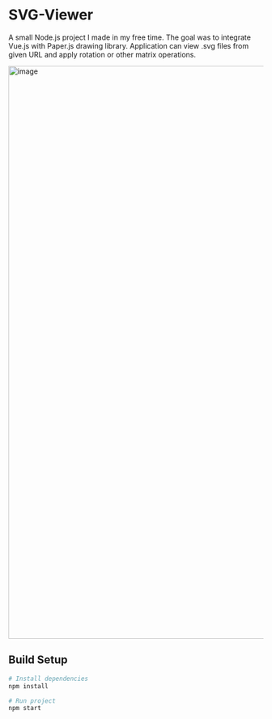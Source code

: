 # SVG-Viewer

A small Node.js project I made in my free time. The goal was to integrate Vue.js with Paper.js drawing library. Application can view .svg files from given URL and apply rotation or other matrix operations.

<img width="1132" alt="image" src="https://user-images.githubusercontent.com/34581569/50425483-6a5b2780-0877-11e9-9dc1-b3dbd834de73.png">

## Build Setup

``` bash
# Install dependencies
npm install

# Run project
npm start
```
